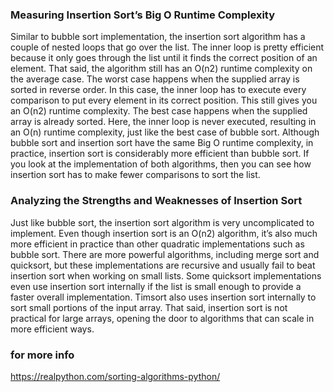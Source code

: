 ### Measuring Insertion Sort’s Big O Runtime Complexity
Similar to bubble sort implementation, the insertion sort algorithm has a couple of nested loops that go over the list. The inner loop is pretty efficient because it only goes through the list until it finds the correct position of an element. That said, the algorithm still has an O(n2) runtime complexity on the average case.
The worst case happens when the supplied array is sorted in reverse order. In this case, the inner loop has to execute every comparison to put every element in its correct position. This still gives you an O(n2) runtime complexity.
The best case happens when the supplied array is already sorted. Here, the inner loop is never executed, resulting in an O(n) runtime complexity, just like the best case of bubble sort.
Although bubble sort and insertion sort have the same Big O runtime complexity, in practice, insertion sort is considerably more efficient than bubble sort. If you look at the implementation of both algorithms, then you can see how insertion sort has to make fewer comparisons to sort the list.

### Analyzing the Strengths and Weaknesses of Insertion Sort
Just like bubble sort, the insertion sort algorithm is very uncomplicated to implement. Even though insertion sort is an O(n2) algorithm, it’s also much more efficient in practice than other quadratic implementations such as bubble sort.
There are more powerful algorithms, including merge sort and quicksort, but these implementations are recursive and usually fail to beat insertion sort when working on small lists. Some quicksort implementations even use insertion sort internally if the list is small enough to provide a faster overall implementation. Timsort also uses insertion sort internally to sort small portions of the input array.
That said, insertion sort is not practical for large arrays, opening the door to algorithms that can scale in more efficient ways.

### for more info
https://realpython.com/sorting-algorithms-python/
